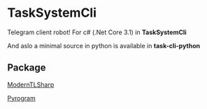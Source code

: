 # TaskSystemCli

Telegram client robot! For c# (.Net Core 3.1) in **TaskSystemCli**

And aslo a minimal source in python is available in **task-cli-python**

## Package 
 [ModernTLSharp](https://github.com/immmdreza/ModernTLSharp)

 [Pyrogram](https://github.com/pyrogram)
